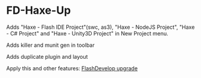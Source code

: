 FD-Haxe-Up
====================================
Adds "Haxe - Flash IDE Project"(swc, as3), "Haxe - NodeJS Project", "Haxe - C# Project" and "Haxe - Unity3D Project" in New Project menu.

Adds killer and munit gen in toolbar

Adds duplicate plugin and layout

Apply this and other features: <a href="https://github.com/AxGord/FlashDevelop-Haxe-Projects-Templates/releases/download/0.6/upgrade.fdz">FlashDevelop upgrade</a>